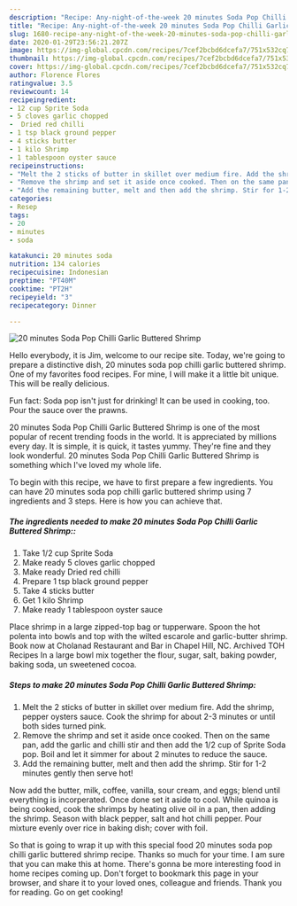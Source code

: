 ```yaml
---
description: "Recipe: Any-night-of-the-week 20 minutes Soda Pop Chilli Garlic Buttered Shrimp"
title: "Recipe: Any-night-of-the-week 20 minutes Soda Pop Chilli Garlic Buttered Shrimp"
slug: 1680-recipe-any-night-of-the-week-20-minutes-soda-pop-chilli-garlic-buttered-shrimp
date: 2020-01-29T23:56:21.207Z
image: https://img-global.cpcdn.com/recipes/7cef2bcbd6dcefa7/751x532cq70/20-minutes-soda-pop-chilli-garlic-buttered-shrimp-recipe-main-photo.jpg
thumbnail: https://img-global.cpcdn.com/recipes/7cef2bcbd6dcefa7/751x532cq70/20-minutes-soda-pop-chilli-garlic-buttered-shrimp-recipe-main-photo.jpg
cover: https://img-global.cpcdn.com/recipes/7cef2bcbd6dcefa7/751x532cq70/20-minutes-soda-pop-chilli-garlic-buttered-shrimp-recipe-main-photo.jpg
author: Florence Flores
ratingvalue: 3.5
reviewcount: 14
recipeingredient:
- 12 cup Sprite Soda
- 5 cloves garlic chopped
-  Dried red chilli
- 1 tsp black ground pepper
- 4 sticks butter
- 1 kilo Shrimp
- 1 tablespoon oyster sauce
recipeinstructions:
- "Melt the 2 sticks of butter in skillet over medium fire. Add the shrimp, pepper oysters sauce. Cook the shrimp for about 2-3 minutes or until both sides turned pink."
- "Remove the shrimp and set it aside once cooked. Then on the same pan, add the garlic and chilli stir and then add the 1/2 cup of Sprite Soda pop. Boil and let it simmer for about 2 minutes to reduce the sauce."
- "Add the remaining butter, melt and then add the shrimp. Stir for 1-2 minutes gently then serve hot!"
categories:
- Resep
tags:
- 20
- minutes
- soda

katakunci: 20 minutes soda
nutrition: 134 calories
recipecuisine: Indonesian
preptime: "PT40M"
cooktime: "PT2H"
recipeyield: "3"
recipecategory: Dinner

---
```



![20 minutes Soda Pop Chilli Garlic Buttered Shrimp](https://img-global.cpcdn.com/recipes/7cef2bcbd6dcefa7/751x532cq70/20-minutes-soda-pop-chilli-garlic-buttered-shrimp-recipe-main-photo.jpg)

Hello everybody, it is Jim, welcome to our recipe site. Today, we're going to prepare a distinctive dish, 20 minutes soda pop chilli garlic buttered shrimp. One of my favorites food recipes. For mine, I will make it a little bit unique. This will be really delicious.

Fun fact: Soda pop isn&#39;t just for drinking! It can be used in cooking, too. Pour the sauce over the prawns.

20 minutes Soda Pop Chilli Garlic Buttered Shrimp is one of the most popular of recent trending foods in the world. It is appreciated by millions every day. It is simple, it is quick, it tastes yummy. They're fine and they look wonderful. 20 minutes Soda Pop Chilli Garlic Buttered Shrimp is something which I've loved my whole life.


To begin with this recipe, we have to first prepare a few ingredients. You can have 20 minutes soda pop chilli garlic buttered shrimp using 7 ingredients and 3 steps. Here is how you can achieve that.

##### The ingredients needed to make 20 minutes Soda Pop Chilli Garlic Buttered Shrimp::

1. Take 1/2 cup Sprite Soda
1. Make ready 5 cloves garlic chopped
1. Make ready  Dried red chilli
1. Prepare 1 tsp black ground pepper
1. Take 4 sticks butter
1. Get 1 kilo Shrimp
1. Make ready 1 tablespoon oyster sauce


Place shrimp in a large zipped-top bag or tupperware. Spoon the hot polenta into bowls and top with the wilted escarole and garlic-butter shrimp. Book now at Cholanad Restaurant and Bar in Chapel Hill, NC. Archived TOH Recipes In a large bowl mix together the flour, sugar, salt, baking powder, baking soda, un sweetened cocoa. 

##### Steps to make 20 minutes Soda Pop Chilli Garlic Buttered Shrimp:

1. Melt the 2 sticks of butter in skillet over medium fire. Add the shrimp, pepper oysters sauce. Cook the shrimp for about 2-3 minutes or until both sides turned pink.
1. Remove the shrimp and set it aside once cooked. Then on the same pan, add the garlic and chilli stir and then add the 1/2 cup of Sprite Soda pop. Boil and let it simmer for about 2 minutes to reduce the sauce.
1. Add the remaining butter, melt and then add the shrimp. Stir for 1-2 minutes gently then serve hot!


Now add the butter, milk, coffee, vanilla, sour cream, and eggs; blend until everything is incorperated. Once done set it aside to cool. While quinoa is being cooked, cook the shrimps by heating olive oil in a pan, then adding the shrimp. Season with black pepper, salt and hot chilli pepper. Pour mixture evenly over rice in baking dish; cover with foil. 

So that is going to wrap it up with this special food 20 minutes soda pop chilli garlic buttered shrimp recipe. Thanks so much for your time. I am sure that you can make this at home. There's gonna be more interesting food in home recipes coming up. Don't forget to bookmark this page in your browser, and share it to your loved ones, colleague and friends. Thank you for reading. Go on get cooking!
